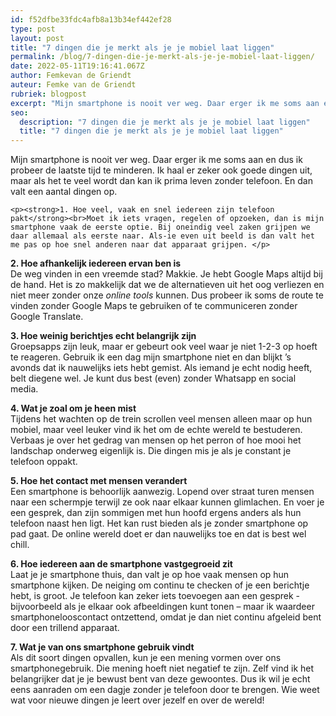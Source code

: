 ```yaml
---
id: f52dfbe33fdc4afb8a13b34ef442ef28
type: post
layout: post
title: "7 dingen die je merkt als je je mobiel laat liggen"
permalink: /blog/7-dingen-die-je-merkt-als-je-je-mobiel-laat-liggen/
date: 2022-05-11T19:16:41.067Z
author: Femkevan de Griendt
auteur: Femke van de Griendt
rubriek: blogpost
excerpt: "Mijn smartphone is nooit ver weg. Daar erger ik me soms aan en dus ik probeer de laatste tijd te minderen. Ik haal er zeker ook goede dingen uit, maar als het te veel wordt dan kan ik prima leven zonder telefoon. En dan valt een aantal dingen op.  "
seo:
  description: "7 dingen die je merkt als je je mobiel laat liggen"
  title: "7 dingen die je merkt als je je mobiel laat liggen"
---
```

Mijn smartphone is nooit ver weg. Daar erger ik me soms aan en dus ik probeer de laatste tijd te minderen. Ik haal er zeker ook goede dingen uit, maar als het te veel wordt dan kan ik prima leven zonder telefoon. En dan valt een aantal dingen op.  

    <p><strong>1. Hoe veel, vaak en snel iedereen zijn telefoon pakt</strong><br>Moet ik iets vragen, regelen of opzoeken, dan is mijn smartphone vaak de eerste optie. Bij oneindig veel zaken grijpen we daar allemaal als eerste naar. Als-ie even uit beeld is dan valt het me pas op hoe snel anderen naar dat apparaat grijpen. </p>
<p><strong>2. Hoe afhankelijk iedereen ervan ben is</strong><br>De weg vinden in een vreemde stad? Makkie. Je hebt Google Maps altijd bij de hand. Het is zo makkelijk dat we de alternatieven uit het oog verliezen en niet meer zonder onze <em>online tools </em>kunnen. Dus probeer ik soms de route te vinden zonder Google Maps te gebruiken of te communiceren zonder Google Translate.</p>
<p><strong>3. Hoe weinig berichtjes echt belangrijk zijn</strong><br>Groepsapps zijn leuk, maar er gebeurt ook veel waar je niet 1-2-3 op hoeft te reageren. Gebruik ik een dag mijn smartphone niet en dan blijkt ’s avonds dat ik nauwelijks iets hebt gemist. Als iemand je echt nodig heeft, belt diegene wel. Je kunt dus best (even) zonder Whatsapp en social media.</p>
<p><strong>4. Wat je zoal om je heen mist</strong><br>Tijdens het wachten op de trein scrollen veel mensen alleen maar op hun mobiel, maar veel leuker vind ik het om de echte wereld te bestuderen. Verbaas je over het gedrag van mensen op het perron of hoe mooi het landschap onderweg eigenlijk is. Die dingen mis je als je constant je telefoon oppakt.</p>
<p><strong>5. Hoe het contact met mensen verandert</strong><br>Een smartphone is behoorlijk aanwezig. Lopend over straat turen mensen naar een schermpje terwijl ze ook naar elkaar kunnen glimlachen. En voer je een gesprek, dan zijn sommigen met hun hoofd ergens anders als hun telefoon naast hen ligt. Het kan rust bieden als je zonder smartphone op pad gaat. De online wereld doet er dan nauwelijks toe en dat is best wel chill.</p>
<p><strong>6. Hoe iedereen aan de smartphone vastgegroeid zit</strong><br>Laat je je smartphone thuis, dan valt je op hoe vaak mensen op hun smartphone kijken. De neiging om continu te checken of je een berichtje hebt, is groot. Je telefoon kan zeker iets toevoegen aan een gesprek - bijvoorbeeld als je elkaar ook afbeeldingen kunt tonen – maar ik waardeer smartphonelooscontact ontzettend, omdat je dan niet continu afgeleid bent door een trillend apparaat.</p>
<p><strong>7. Wat je van ons smartphone gebruik vindt</strong><br>Als dit soort dingen opvallen, kun je een mening vormen over ons smartphonegebruik. Die mening hoeft niet negatief te zijn. Zelf vind ik het belangrijker dat je je bewust bent van deze gewoontes. Dus ik wil je echt eens aanraden om een dagje zonder je telefoon door te brengen. Wie weet wat voor nieuwe dingen je leert over jezelf en over de wereld!</p>  
